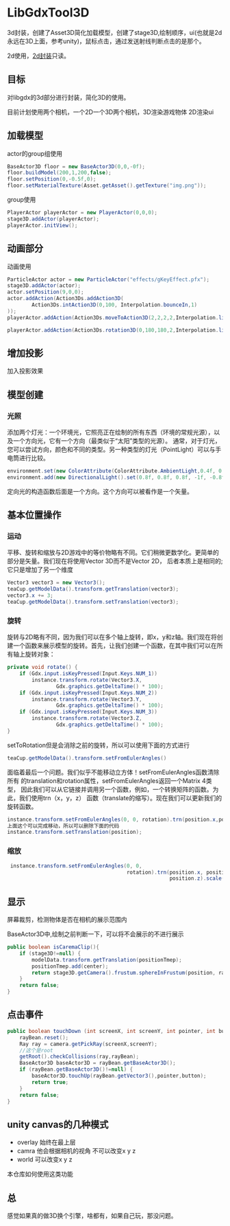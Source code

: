 # LibGdxTool3D

3d封装，创建了Asset3D简化加载模型，创建了stage3D,绘制顺序，ui(也就是2d永远在3D上面，参考unity)，鼠标点击，通过发送射线判断点击的是那个。


2d使用，[2d封装](https://github.com/wangGame/LibgdxTool)只读。

## 目标

对libgdx的3d部分进行封装，简化3D的使用。

目前计划使用两个相机，一个2D一个3D两个相机，3D渲染游戏物体  2D渲染ui

## 加载模型

actor的group组使用

```java
BaseActor3D floor = new BaseActor3D(0,0,-0f);
floor.buildModel(200,1,200,false);
floor.setPosition(0,-0.5f,0);
floor.setMaterialTexture(Asset.getAsset().getTexture("img.png"));
```

group使用
```java
PlayerActor playerActor = new PlayerActor(0,0,0);
stage3D.addActor(playerActor);
playerActor.initView();
```

## 动画部分

动画使用

```java
ParticleActor actor = new ParticleActor("effects/gKeyEffect.pfx");
stage3D.addActor(actor);
actor.setPosition(9,0,0);
actor.addAction(Action3Ds.addAction3D(
        Action3Ds.intAction3D(0,100, Interpolation.bounceIn,1)
));
playerActor.addAction(Action3Ds.moveToAction3D(2,2,2,2,Interpolation.linear));

playerActor.addAction(Action3Ds.rotation3D(0,180,180,2,Interpolation.linear));

```

## 增加投影

加入投影效果

## 模型创建

### 光照

添加两个灯光：一个环境光，它照亮正在绘制的所有东西（环境的常规光源），以及一个方向光，它有一个方向（最类似于“太阳”类型的光源）。
通常，对于灯光，您可以尝试方向，颜色和不同的类型。另一种类型的灯光（PointLight）可以与手电筒进行比较。

```java
environment.set(new ColorAttribute(ColorAttribute.AmbientLight,0.4f, 0.4f, 0.4f, 1f));
environment.add(new DirectionalLight().set(0.8f, 0.8f, 0.8f, -1f, -0.8f, -0.2f)); 
```

定向光的构造函数后面是一个方向。这个方向可以被看作是一个矢量。

## 基本位置操作

### 运动

平移、旋转和缩放与2D游戏中的等价物略有不同。它们稍微更数学化。更简单的部分是矢量。我们现在将使用Vector 3D而不是Vector 2D，
后者本质上是相同的;它只是增加了另一个维度

```java
Vector3 vector3 = new Vector3();
teaCup.getModelData().transform.getTranslation(vector3);
vector3.x += 3;
teaCup.getModelData().transform.setTranslation(vector3);
```

### 旋转

旋转与2D略有不同，因为我们可以在多个轴上旋转，即x，y和z轴。我们现在将创建一个函数来展示模型的旋转。首先，让我们创建一个函数，在其中我们可以在所有轴上旋转对象：

```java
private void rotate() {
    if (Gdx.input.isKeyPressed(Input.Keys.NUM_1))
        instance.transform.rotate(Vector3.X,
                Gdx.graphics.getDeltaTime() * 100);
    if (Gdx.input.isKeyPressed(Input.Keys.NUM_2))
        instance.transform.rotate(Vector3.Y,
                Gdx.graphics.getDeltaTime() * 100);
    if (Gdx.input.isKeyPressed(Input.Keys.NUM_3))
        instance.transform.rotate(Vector3.Z,
                Gdx.graphics.getDeltaTime() * 100);
} 
```

setToRotation但是会消除之前的旋转，所以可以使用下面的方式进行

```java
teaCup.getModelData().transform.setFromEulerAngles()
```

面临着最后一个问题。我们似乎不能移动立方体！setFromEulerAngles函数清除所有
的translation和rotation属性，setFromEulerAngles返回一个Matrix 4类型，
因此我们可以从它链接并调用另一个函数，例如，一个转换矩阵的函数。为此，我们使用trn（x，y，z）
函数（translate的缩写）。现在我们可以更新我们的旋转函数。

```java
instance.transform.setFromEulerAngles(0, 0, rotation).trn(position.x,position.y, position.z);
上面这个可以完成移动，所以可以删除下面的代码
instance.transform.setTranslation(position); 
```

### 缩放

```java
 instance.transform.setFromEulerAngles(0, 0,
                                       rotation).trn(position.x, position.y,
                                                     position.z).scale(scale,scale,scale);

```

## 显示

屏幕裁剪，检测物体是否在相机的展示范围内

BaseActor3D中,绘制之前判断一下，可以将不会展示的不进行展示

```java
public boolean isCaremaClip(){
    if (stage3D!=null) {
        modelData.transform.getTranslation(positionTmep);
        positionTmep.add(center);
        return stage3D.getCamera().frustum.sphereInFrustum(position, radius);
    }
    return false;
}
```

## 点击事件

```java
public boolean touchDown (int screenX, int screenY, int pointer, int button) {
    rayBean.reset();
    Ray ray = camera.getPickRay(screenX,screenY);
    //这个是root
    getRoot().checkCollisions(ray,rayBean);
    BaseActor3D baseActor3D = rayBean.getBaseActor3D();
    if (rayBean.getBaseActor3D()!=null) {
        baseActor3D.touchUp(rayBean.getVector3(),pointer,button);
        return true;
    }
    return false;
}
```

## unity canvas的几种模式

- overlay 始终在最上层
- camra 他会根据相机的视角  不可以改变x y z
- world  可以改变x y z

本仓库如何使用这类功能

## 总

感觉如果真的做3D换个引擎，啥都有，如果自己玩，那没问题。